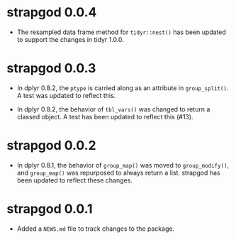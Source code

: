 # strapgod 0.0.4

* The resampled data frame method for `tidyr::nest()` has been updated to
  support the changes in tidyr 1.0.0.

# strapgod 0.0.3

* In dplyr 0.8.2, the `ptype` is carried along as an attribute 
  in `group_split()`. A test was updated to reflect this.

* In dplyr 0.8.2, the behavior of `tbl_vars()` was changed to return a classed
  object. A test has been updated to reflect this (#13).

# strapgod 0.0.2

* In dplyr 0.8.1, the behavior of `group_map()` was moved to `group_modify()`,
  and `group_map()` was repurposed to always return a list. strapgod has been
  updated to reflect these changes.

# strapgod 0.0.1

* Added a `NEWS.md` file to track changes to the package.
